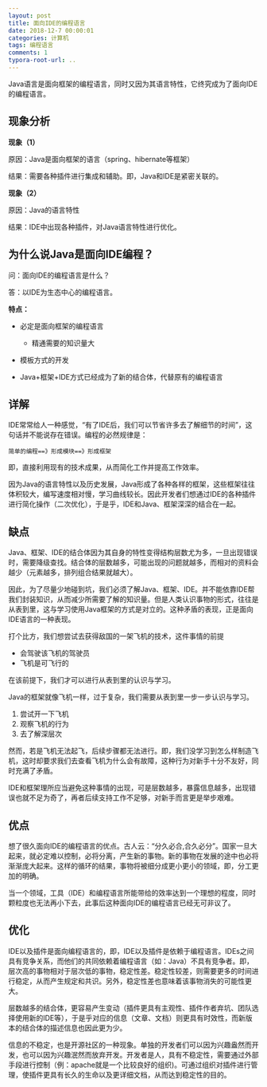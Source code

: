 ```yaml
---
layout: post
title: 面向IDE的编程语言
date: 2018-12-7 00:00:01
categories: 计算机
tags: 编程语言
comments: 1
typora-root-url: ..
---
```


Java语言是面向框架的编程语言，同时又因为其语言特性，它终究成为了面向IDE的编程语言。

## 现象分析

**现象（1）**

原因：Java是面向框架的语言（spring、hibernate等框架）

结果：需要各种插件进行集成和辅助。即，Java和IDE是紧密关联的。

**现象（2）**

原因：Java的语言特性

结果：IDE中出现各种插件，对Java语言特性进行优化。

## 为什么说Java是面向IDE编程？

问：面向IDE的编程语言是什么？

答：以IDE为生态中心的编程语言。

**特点：**

- 必定是面向框架的编程语言
  - 精通需要的知识量大

- 模板方式的开发
- Java+框架+IDE方式已经成为了新的结合体，代替原有的编程语言

## 详解

IDE常常给人一种感觉，“有了IDE后，我们可以节省许多去了解细节的时间”，这句话并不能说存在错误。编程的必然规律是：

```
简单的编程==》形成模块==》形成框架
```

即，直接利用现有的技术成果，从而简化工作并提高工作效率。

因为Java的语言特性以及历史发展，Java形成了各种各样的框架，这些框架往往体积较大，编写速度相对慢，学习曲线较长。因此开发者们想通过IDE的各种插件进行简化操作（二次优化），于是乎，IDE和Java、框架深深的结合在一起。

## 缺点

Java、框架、IDE的结合体因为其自身的特性变得结构层数尤为多，一旦出现错误时，需要降级查找。结合体的层数越多，可能出现的问题就越多，而相对的资料会越少（元素越多，排列组合结果就越大）。

因此，为了尽量少地碰到坑，我们必须了解Java、框架、IDE。并不能依靠IDE帮我们封装知识，从而减少所需要了解的知识量。但是人类认识事物的形式，往往是从表到里，这与学习使用Java框架的方式是对立的。这种矛盾的表现，正是面向IDE语言的一种表现。

打个比方，我们想尝试去获得敌国的一架飞机的技术，这件事情的前提

- 会驾驶该飞机的驾驶员
- 飞机是可飞行的

在该前提下，我们才可以进行从表到里的认识与学习。

Java的框架就像飞机一样，过于复杂，我们需要从表到里一步一步认识与学习。

1. 尝试开一下飞机
2. 观察飞机的行为
3. 去了解深层次

然而，若是飞机无法起飞，后续步骤都无法进行。即，我们没学习到怎么样制造飞机，这时却要求我们去查看飞机为什么会有故障，这种行为对新手十分不友好，同时充满了矛盾。

IDE和框架理所应当避免这种事情的出现，可是层数越多，暴露信息越多，出现错误也就不足为奇了，再者后续支持工作不足够，对新手而言更是举步艰难。

## 优点

想了很久面向IDE的编程语言的优点。古人云：“分久必合,合久必分”。国家一旦大起来，就必定难以控制，必将分离，产生新的事物。新的事物在发展的途中也必将渐渐庞大起来。这样的循环的结果，事物将被细分成更小更小的领域，即，分工更加的明确。

当一个领域，工具（IDE）和编程语言所能带给的效率达到一个理想的程度，同时颗粒度也无法再小下去，此事后这种面向IDE的编程语言已经无可非议了。

## 优化

IDE以及插件是面向编程语言的，即，IDE以及插件是依赖于编程语言。IDEs之间具有竞争关系，而他们的共同依赖着编程语言（如：Java）不具有竞争者。即，层次高的事物相对于层次低的事物，稳定性差。稳定性较差，则需要更多的时间进行稳定，从而产生规定和共识。另外，稳定性差也意味着该事物消失的可能性更大。

层数越多的结合体，更容易产生变动（插件更具有主观性、插件作者弃坑、团队选择使用新的IDE等），于是乎对应的信息（文章、文档）则更具有时效性，而新版本的结合体的描述信息也因此更为少。

信息的不稳定，也是开源社区的一种现象。单独的开发者们可以因为兴趣盎然而开发，也可以因为兴趣泯然而放弃开发。开发者是人，具有不稳定性，需要通过外部手段进行控制（例：apache就是一个比较良好的组织)。可通过组织对插件进行管理，使插件更具有长久的生命以及更详细文档，从而达到稳定性的目的。


